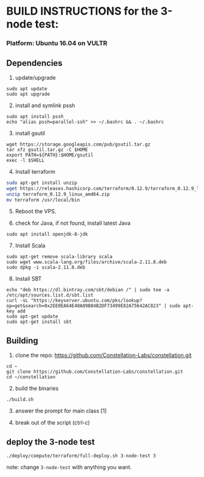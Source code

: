 # BUILD INSTRUCTIONS for the 3-node test:
### Platform: Ubuntu 16.04 on VULTR 

## Dependencies
1. update/upgrade
```
sudo apt update
sudo apt upgrade
```
2. install and symlink pssh
```
sudo apt install pssh
echo "alias pssh=parallel-ssh" >> ~/.bashrc && . ~/.bashrc
```

3. install gsutil
```
wget https://storage.googleapis.com/pub/gsutil.tar.gz
tar xfz gsutil.tar.gz -C $HOME
export PATH=${PATH}:$HOME/gsutil
exec -l $SHELL
```

4. Install terraform
```bash
sudo apt-get install unzip
wget https://releases.hashicorp.com/terraform/0.12.9/terraform_0.12.9_linux_amd64.zip
unzip terraform_0.12.9_linux_amd64.zip
mv terraform /usr/local/bin
```
5. Reboot the VPS.

6. check for Java, if not found, install latest Java
```
sudo apt install openjdk-8-jdk
```

7. Install Scala
```
sudo apt-get remove scala-library scala
sudo wget www.scala-lang.org/files/archive/scala-2.11.8.deb
sudo dpkg -i scala-2.11.8.deb
```

8. Install SBT
```
echo "deb https://dl.bintray.com/sbt/debian /" | sudo tee -a /etc/apt/sources.list.d/sbt.list
curl -sL "https://keyserver.ubuntu.com/pks/lookup?op=get&search=0x2EE0EA64E40A89B84B2DF73499E82A75642AC823" | sudo apt-key add
sudo apt-get update
sudo apt-get install sbt
```

## Building
1. clone the repo: https://github.com/Constellation-Labs/constellation.git
```
cd ~
git clone https://github.com/Constellation-Labs/constellation.git
cd ~/constellation
```

2. build the binaries
```
./build.sh
```

3. answer the prompt for main class [1]

4. break out of the script (ctrl-c) 

## deploy the 3-node test
```
./deploy/compute/terraform/full-deploy.sh 3-node-test 3
```
note: change `3-node-test` with anything you want.

